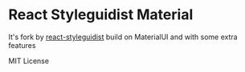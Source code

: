 # React Styleguidist Material

It's fork by [react-styleguidist](https://github.com/styleguidist/react-styleguidist) build on MaterialUI and with some extra features

MIT License
